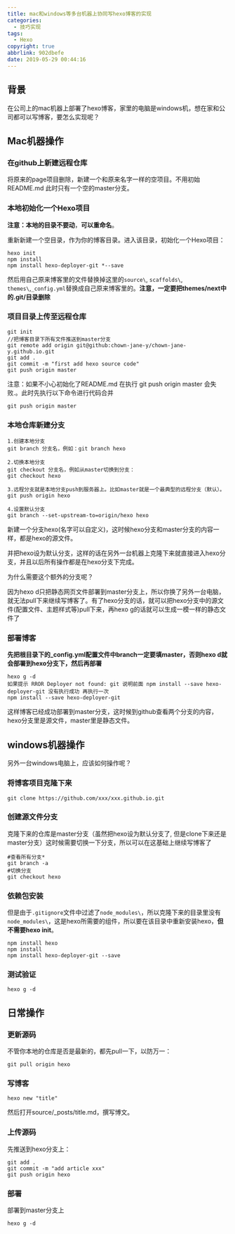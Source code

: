 ```yaml
---
title: mac和windows等多台机器上协同写hexo博客的实现
categories:
  - 技巧实现
tags:
  - Hexo
copyright: true
abbrlink: 902dbefe
date: 2019-05-29 00:44:16
---
```


## 背景

在公司上的mac机器上部署了hexo博客，家里的电脑是windows机，想在家和公司都可以写博客，要怎么实现呢？



<!--more-->

## Mac机器操作

### 在github上新建远程仓库

将原来的page项目删除，新建一个和原来名字一样的空项目。不用初始README.md
此时只有一个空的master分支。

### 本地初始化一个Hexo项目

**注意：本地的目录不要动**，**可以重命名**。

重新新建一个空目录，作为你的博客目录。进入该目录，初始化一个Hexo项目：

```
hexo init
npm install
npm install hexo-deployer-git *--save
```

然后用自己原来博客里的文件替换掉这里的`source\`, `scaffolds\`, `themes\`,`_config.yml`替换成自己原来博客里的。**注意，一定要把themes/next中的.git/目录删除**

### 项目目录上传至远程仓库

```
git init
//把博客目录下所有文件推送到master分支
git remote add origin git@github:chown-jane-y/chown-jane-y.github.io.git
git add .
git commit -m "first add hexo source code"
git push origin master
```

注意：如果不小心初始化了README.md 在执行 git push origin master 会失败.。此时先执行以下命令进行代码合并

```
git push origin master
```

### 本地仓库新建分支

```
1.创建本地分支
git branch 分支名，例如：git branch hexo

2.切换本地分支
git checkout 分支名，例如从master切换到分支：
git checkout hexo

3.远程分支就是本地分支push到服务器上。比如master就是一个最典型的远程分支（默认）。
git push origin hexo

4.设置默认分支 
git branch --set-upstream-to=origin/hexo hexo
```

新建一个分支hexo(名字可以自定义)，这时候hexo分支和master分支的内容一样，都是hexo的源文件。

并把hexo设为默认分支，这样的话在另外一台机器上克隆下来就直接进入hexo分支，并且以后所有操作都是在hexo分支下完成。

为什么需要这个额外的分支呢？

因为hexo d只把静态网页文件部署到master分支上，所以你换了另外一台电脑，就无法pull下来继续写博客了。有了hexo分支的话，就可以把hexo分支中的源文件(配置文件、主题样式等)pull下来，再hexo g的话就可以生成一模一样的静态文件了

### 部署博客

 **先把根目录下的_config.yml配置文件中branch一定要填master，否则hexo d就会部署到hexo分支下，然后再部署**

```
hexo g -d
如果提示 RROR Deployer not found: git 说明前面 npm install --save hexo-deployer-git 没有执行成功 再执行一次
npm install --save hexo-deployer-git
```

这样博客已经成功部署到master分支，这时候到github查看两个分支的内容，hexo分支里是源文件，master里是静态文件。

## windows机器操作

另外一台windows电脑上，应该如何操作呢？

### 将博客项目克隆下来

```
git clone https://github.com/xxx/xxx.github.io.git
```

### 创建源文件分支

克隆下来的仓库是master分支（虽然把hexo设为默认分支了, 但是clone下来还是master分支）这时候需要切换一下分支，所以可以在这基础上继续写博客了

```
#查看所有分支*
git branch -a
#切换分支
git checkout hexo
```

### 依赖包安装

但是由于`.gitignore`文件中过滤了`node_modules\`，所以克隆下来的目录里没有`node_modules\`，这是hexo所需要的组件，所以要在该目录中重新安装hexo，**但不需要hexo init**。

```
npm install hexo
npm install
npm install hexo-deployer-git --save
```

### 测试验证

```
hexo g -d
```

## 日常操作

### 更新源码

不管你本地的仓库是否是最新的，都先pull一下，以防万一：

```
git pull origin hexo
```

### 写博客

```
hexo new "title"
```

然后打开source/_posts/title.md，撰写博文。

### 上传源码

先推送到hexo分支上：

```
git add .
git commit -m "add article xxx"
git push origin hexo
```

### 部署

部署到master分支上

```
hexo g -d
```

